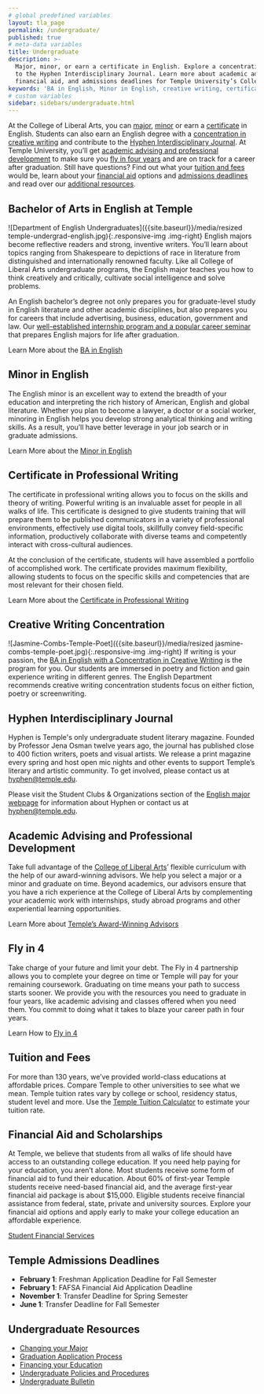 ```yaml
---
# global predefined variables
layout: tla_page
permalink: /undergraduate/
published: true
# meta-data variables
title: Undergraduate
description: >-
  Major, minor, or earn a certificate in English. Explore a concentration in creative writing and contribute
  to the Hyphen Interdisciplinary Journal. Learn more about academic advising, fly in four, tuition and fees,
  financial aid, and admissions deadlines for Temple University’s College of Liberal Arts.
keywords: 'BA in English, Minor in English, creative writing, certificate, fly in four, tuition and fees resources'
# custom variables
sidebar: sidebars/undergraduate.html
---
```

At the College of Liberal Arts, you can [major](#major-in-english-at-temple), [minor](#minor-in-english) or earn a [certificate](#certificate-in-writing) in English. Students can also earn an English degree with a [concentration in creative writing](#creative-writing-concentration) and contribute to the [Hyphen Interdisciplinary Journal](#hyphen-interdisciplinary-journal). At Temple University, you’ll get [academic advising and professional development](#academic-advising-and-professional-development) to make sure you [fly in four years](#fly-in-four) and are on track for a career after graduation. Still have questions? Find out what your [tuition and fees](#tuition-and-fees) would be, learn about your [financial aid](#financial-aid-and-scholarships) options and [admissions deadlines](#temple-admissions-deadlines) and read over our [additional resources](#undergraduate-resources).

## Bachelor of Arts in English at Temple
![Department of English Undergraduates]({{site.baseurl}}/media/resized temple-undergrad-english.jpg){:.responsive-img .img-right}
English majors become reflective readers and strong, inventive writers. You’ll learn about topics ranging from Shakespeare to depictions of race in literature from distinguished and internationally renowned faculty. Like all College of Liberal Arts undergraduate programs, the English major teaches you how to think creatively and critically, cultivate social intelligence and solve problems.

An English bachelor’s degree not only prepares you for graduate-level study in English literature and other academic disciplines, but also prepares you for careers that include advertising, business, education, government and law. Our [well-established internship program and a popular career seminar](https://www.temple.edu/academics/degrees-programs/undegraduate-majors-minors/english-major-ba-eng/careers-internships-opportunities) that prepares English majors for life after graduation.

Learn More about the [BA in English](https://www.temple.edu/academics/degree-programs/english-major-la-eng-ba)

## Minor in English
The English minor is an excellent way to extend the breadth of your education and interpreting the rich history of American, English and global literature. Whether you plan to become a lawyer, a doctor or a social worker, minoring in English helps you develop strong analytical thinking and writing skills. As a result, you’ll have better leverage in your job search or in graduate admissions.

Learn More about the [Minor in English](http://bulletin.temple.edu/undergraduate/liberal-arts/english/minor-english/)

## Certificate in Professional Writing
The certificate in professional writing allows you to focus on the skills and theory of writing. Powerful writing is an invaluable asset for people in all walks of life. This certificate is designed to give students training that will prepare them to be published communicators in a variety of professional environments, effectively use digital tools, skillfully convey field-specific information, productively collaborate with diverse teams and competently interact with cross-cultural audiences.

At the conclusion of the certificate, students will have assembled a portfolio of accomplished work. The certificate provides maximum flexibility, allowing students to focus on the specific skills and competencies that are most relevant for their chosen field.

Learn More about the [Certificate in Professional Writing](https://www.temple.edu/academics/degree-programs/professional-writing-certificate-undergraduate-la-prwr-cert)

## Creative Writing Concentration
![Jasmine-Combs-Temple-Poet]({{site.baseurl}}/media/resized jasmine-combs-temple-poet.jpg){:.responsive-img .img-right}
If writing is your passion, the [BA in English with a Concentration in Creative Writing](https://www.temple.edu/academics/degree-programs/english-major-la-eng-ba) is the program for you. Our students are immersed in poetry and fiction and gain experience writing in different genres. The English Department recommends creative writing concentration students focus on either fiction, poetry or screenwriting.

## Hyphen Interdisciplinary Journal
Hyphen is Temple's only undergraduate student literary magazine. Founded by Professor Jena Osman twelve years ago, the journal has published close to 400 fiction writers, poets and visual artists. We release a print magazine every spring and host open mic nights and other events to support Temple’s literary and artistic community. To get involved, please contact us at [hyphen@temple.edu](mailto:hyphen@temple.edu).

Please visit the Student Clubs & Organizations section of the [English major webpage](https://www.temple.edu/academics/degree-programs/english-major-la-eng-ba) for information about Hyphen or contact us at hyphen@temple.edu.

## Academic Advising and Professional Development
Take full advantage of the [College of Liberal Arts](https://liberalarts.temple.edu/)’ flexible curriculum with the help of our award-winning advisors. We help you select a major or a minor and graduate on time. Beyond academics, our advisors ensure that you have a rich experience at the College of Liberal Arts by complementing your academic work with internships, study abroad programs and other experiential learning opportunities.

Learn More about [Temple’s Award-Winning Advisors](https://liberalarts.temple.edu/advising)

## Fly in 4
Take charge of your future and limit your debt. The Fly in 4 partnership allows you to complete your degree on time or Temple will pay for your remaining coursework. Graduating on time means your path to success starts sooner. We provide you with the resources you need to graduate in four years, like academic advising and classes offered when you need them. You commit to doing what it takes to blaze your career path in four years.

Learn How to [Fly in 4](http://fly.temple.edu/)

## Tuition and Fees
For more than 130 years, we’ve provided world-class educations at affordable prices. Compare Temple to other universities to see what we mean. Temple tuition rates vary by college or school, residency status, student level and more. Use the [Temple Tuition Calculator](https://bursar.temple.edu/tuition-and-fees/tuition-rates) to estimate your tuition rate.

## Financial Aid and Scholarships
At Temple, we believe that students from all walks of life should have access to an outstanding college education. If you need help paying for your education, you aren’t alone. Most students receive some form of financial aid to fund their education. About 60% of first-year Temple students receive need-based financial aid, and the average first-year financial aid package is about $15,000. Eligible students receive financial assistance from federal, state, private and university sources. Explore your financial aid options and apply early to make your college education an affordable experience.

[Student Financial Services](https://sfs.temple.edu/financial-aid-types)

## Temple Admissions Deadlines
- **February 1**: Freshman Application Deadline for Fall Semester
- **February 1**: FAFSA Financial Aid Application Deadline
- **November 1**: Transfer Deadline for Spring Semester
- **June 1**: Transfer Deadline for Fall Semester

## Undergraduate Resources
- [Changing your Major](http://www.temple.edu/studentaffairs/orientation/freshman-orientation/changing-your-major.asp)
- [Graduation Application Process](http://www.temple.edu/registrar/students/graduation/)
- [Financing your Education](http://sfs.temple.edu/)
- [Undergraduate Policies and Procedures](http://bulletin.temple.edu/undergraduate/academic-policies/)
- [Undergraduate Bulletin](http://bulletin.temple.edu/undergraduate/liberal-arts/english/)

